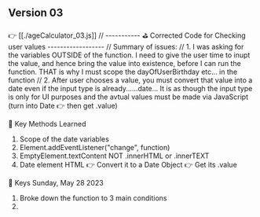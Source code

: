 





## Version 03
👉 [[./ageCalculator_03.js]]
// ----------- ⛳️ Corrected Code for Checking user values ------------------
// Summary of issues:
// 1. I was asking for the variables OUTSIDE of the function. I need to give the user time to inupt the value, and hence bring the value into existence, before I can run the function. THAT is why I must scope the dayOfUserBirthday etc... in the function
// 2. After user chooses a value, you must convert that value into a date even if the input type is already......date... It is as though the input type is only for UI purposes and the avtual values must be made via JavaScript (turn into Date 👉 then get .value)


<!-- ----------------------- -->

📌 Key Methods Learned

1. Scope of the date variables 
2. Element.addEventListener("change", function)
3. EmptyElement.textContent NOT .innerHTML or .innerTEXT 
4. Date element HTML 👉 Convert it to a Date Object 👉 Get its .value 


<!-- --------------Friday, May 26 -->

📌 Keys 
Sunday, May 28 2023
1. Broke down the function to 3 main conditions
2. 